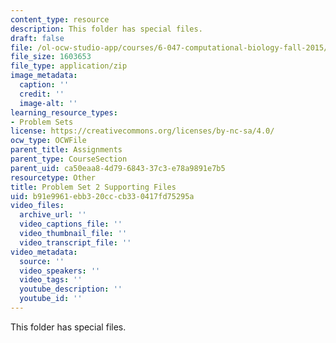 ```yaml
---
content_type: resource
description: This folder has special files.
draft: false
file: /ol-ocw-studio-app/courses/6-047-computational-biology-fall-2015/b91e9961ebb320cccb330417fd75295a_ps2_docs.zip
file_size: 1603653
file_type: application/zip
image_metadata:
  caption: ''
  credit: ''
  image-alt: ''
learning_resource_types:
- Problem Sets
license: https://creativecommons.org/licenses/by-nc-sa/4.0/
ocw_type: OCWFile
parent_title: Assignments
parent_type: CourseSection
parent_uid: ca50eaa8-4d79-6843-37c3-e78a9891e7b5
resourcetype: Other
title: Problem Set 2 Supporting Files
uid: b91e9961-ebb3-20cc-cb33-0417fd75295a
video_files:
  archive_url: ''
  video_captions_file: ''
  video_thumbnail_file: ''
  video_transcript_file: ''
video_metadata:
  source: ''
  video_speakers: ''
  video_tags: ''
  youtube_description: ''
  youtube_id: ''
---
```

This folder has special files.